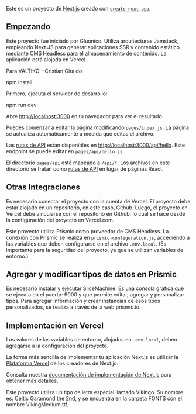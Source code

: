 Este es un proyecto de [Next.js](https://nextjs.org/) creado con [`create-next-app`](https://github.com/vercel/next.js/tree/canary/packages/create-next-app).

## Empezando
Este proyecto fue iniciado por Gluonico. Utiliza arquitecturas Jamstack, empleando Next.JS para generar aplicaciones SSR y contenido estático mediante CMS Headless para el almacenamiento de contenido. La aplicación está alojada en Vercel.

Para VALTIKO - Cristian Giraldo

npm install

Primero, ejecuta el servidor de desarrollo:

npm run dev

Abre [http://localhost:3000](http://localhost:3000) en tu navegador para ver el resultado.

Puedes comenzar a editar la página modificando `pages/index.js`. La página se actualiza automáticamente a medida que editas el archivo.

Las [rutas de API](https://nextjs.org/docs/api-routes/introduction) están disponibles en [http://localhost:3000/api/hello](http://localhost:3000/api/hello). Este endpoint se puede editar en `pages/api/hello.js`.

El directorio `pages/api` está mapeado a `/api/*`. Los archivos en este directorio se tratan como [rutas de API](https://nextjs.org/docs/api-routes/introduction) en lugar de páginas React.

## Otras Integraciones

Es necesario conectar el proyecto con la cuenta de Vercel. El proyecto debe estar alojado en un repositorio, en este caso, Github. Luego, el proyecto en Vercel debe vincularse con el repositorio en Github, lo cual se hace desde la configuración del proyecto en Vercel.com.

Este proyecto utiliza Prismic como proveedor de CMS Headless. La conexión con Prismic se realiza en `prismic-configuration.js`, accediendo a las variables que deben configurarse en el archivo `.env.local`. (Es importante para la seguridad del proyecto, ya que se utilizan variables de entorno.)

## Agregar y modificar tipos de datos en Prismic

Es necesario instalar y ejecutar SliceMachine. Es una consola gráfica que se ejecuta en el puerto: 9000 y que permite editar, agregar y personalizar tipos. Para agregar información y crear instancias de esos tipos personalizados, se realiza a través de la web prismic.io.

## Implementación en Vercel

Los valores de las variables de entorno, alojados en `.env.local`, deben agregarse a la configuración del proyecto.

La forma más sencilla de implementar tu aplicación Next.js es utilizar la [Plataforma Vercel](https://vercel.com/import?utm_medium=default-template&filter=next.js&utm_source=create-next-app&utm_campaign=create-next-app-readme) de los creadores de Next.js.

Consulta nuestra [documentación de implementación de Next.js](https://nextjs.org/docs/deployment) para obtener más detalles.

Este proyecto utiliza un tipo de letra especial llamado Vikingo. Su nombre es: Celtic Garamond the 2nd, y se encuentra en la carpeta FONTS con el nombre VikingMedium.ttf.
